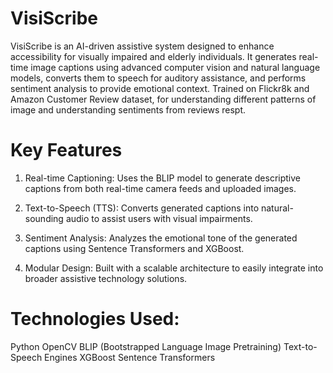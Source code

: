 # VisiScribe

VisiScribe is an AI-driven assistive system designed to enhance accessibility for visually impaired and elderly individuals. It generates real-time image captions using advanced computer vision and natural language models, converts them to speech for auditory assistance, and performs sentiment analysis to provide emotional context.
Trained on Flickr8k and Amazon Customer Review dataset, for understanding different patterns of image and understanding sentiments from reviews respt.
# Key Features
 1. Real-time Captioning: Uses the BLIP model to generate descriptive captions from both real-time camera feeds and uploaded images.

 2. Text-to-Speech (TTS): Converts generated captions into natural-sounding audio to assist users with visual impairments.

 3. Sentiment Analysis: Analyzes the emotional tone of the generated captions using Sentence Transformers and XGBoost.

 4. Modular Design: Built with a scalable architecture to easily integrate into broader assistive technology solutions.

# Technologies Used:

Python
OpenCV
BLIP (Bootstrapped Language Image Pretraining)
Text-to-Speech Engines
XGBoost
Sentence Transformers
